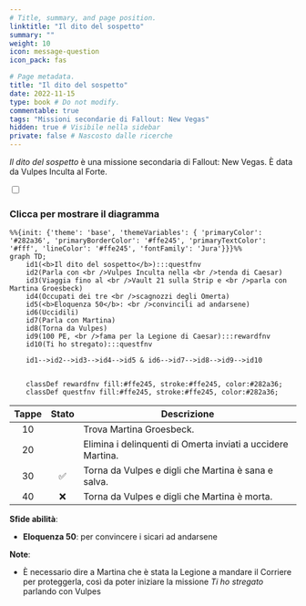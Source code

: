 ```yaml
---
# Title, summary, and page position.
linktitle: "Il dito del sospetto"
summary: ""
weight: 10
icon: message-question
icon_pack: fas

# Page metadata.
title: "Il dito del sospetto"
date: 2022-11-15
type: book # Do not modify.
commentable: true
tags: "Missioni secondarie di Fallout: New Vegas"
hidden: true # Visibile nella sidebar
private: false # Nascosto dalle ricerche
---
```


<div class="fnv">


*Il dito del sospetto* è una missione secondaria di Fallout: New Vegas. È data da Vulpes Inculta al Forte.


<section class="chart-collapse">
<input type="checkbox" name="collapse2" id="handle2">
<h3 class="handle">
<label for="handle2">Clicca per mostrare il diagramma</label>
</h3>
<div class="content">

```mermaid
%%{init: {'theme': 'base', 'themeVariables': { 'primaryColor': '#282a36', 'primaryBorderColor': '#ffe245', 'primaryTextColor': '#fff', 'lineColor': '#ffe245', 'fontFamily': 'Jura'}}}%%
graph TD;
    id1(<b>Il dito del sospetto</b>):::questfnv
    id2(Parla con <br />Vulpes Inculta nella <br />tenda di Caesar)
    id3(Viaggia fino al <br />Vault 21 sulla Strip e <br />parla con Martina Groesbeck)
    id4(Occupati dei tre <br />scagnozzi degli Omerta)
    id5(<b>Eloquenza 50</b>: <br />convincili ad andarsene)
    id6(Uccidili)
    id7(Parla con Martina) 
    id8(Torna da Vulpes)
    id9(100 PE, <br />fama per la Legione di Caesar):::rewardfnv
    id10(Ti ho stregato):::questfnv

    id1-->id2-->id3-->id4-->id5 & id6-->id7-->id8-->id9-->id10
    
    
    classDef rewardfnv fill:#ffe245, stroke:#ffe245, color:#282a36;
    classDef questfnv fill:#ffe245, stroke:#ffe245, color:#282a36;
```

</div>
</section>

| Tappe |       Stato        | Descrizione |
|:-----:|:------------------:| ----------- |
|                           10                          |            | Trova Martina Groesbeck.                                                                                                                                                    |
|                           20                          |            | Elimina i delinquenti di Omerta inviati a uccidere Martina.                                                                                                                 |
|                           30                          | :white_check_mark: | Torna da Vulpes e digli che Martina è sana e salva.                                                                                                                         |
|                           40                          |   ❌  | Torna da Vulpes e digli che Martina è morta.                                                                                                                                |



**Sfide abilità**:
- **Eloquenza 50**: per convincere i sicari ad andarsene



**Note**:
- È necessario dire a Martina che è stata la Legione a mandare il Corriere per proteggerla, così da poter iniziare la missione *Ti ho stregato* parlando con Vulpes 


</div>


